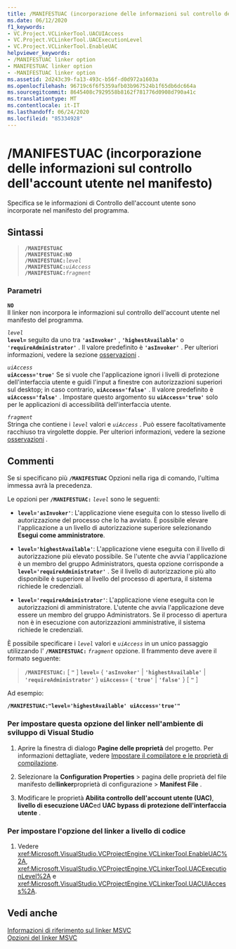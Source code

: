 ```yaml
---
title: /MANIFESTUAC (incorporazione delle informazioni sul controllo dell'account utente nel manifesto)
ms.date: 06/12/2020
f1_keywords:
- VC.Project.VCLinkerTool.UACUIAccess
- VC.Project.VCLinkerTool.UACExecutionLevel
- VC.Project.VCLinkerTool.EnableUAC
helpviewer_keywords:
- /MANIFESTUAC linker option
- MANIFESTUAC linker option
- -MANIFESTUAC linker option
ms.assetid: 2d243c39-fa13-493c-b56f-d0d972a1603a
ms.openlocfilehash: 96719c6f6f5359afb03b967524b1f65db6dc664a
ms.sourcegitcommit: 8645408c7929558b8162f781776d0908d790a41c
ms.translationtype: MT
ms.contentlocale: it-IT
ms.lasthandoff: 06/24/2020
ms.locfileid: "85334928"
---
```

# <a name="manifestuac-embeds-uac-information-in-manifest"></a>/MANIFESTUAC (incorporazione delle informazioni sul controllo dell'account utente nel manifesto)

Specifica se le informazioni di Controllo dell'account utente sono incorporate nel manifesto del programma.

## <a name="syntax"></a>Sintassi

> **`/MANIFESTUAC`**\
> **`/MANIFESTUAC:NO`**\
> **`/MANIFESTUAC:`**_`level`_\
> **`/MANIFESTUAC:`**_`uiAccess`_\
> **`/MANIFESTUAC:`**_`fragment`_

### <a name="parameters"></a>Parametri

**`NO`**<br/>
Il linker non incorpora le informazioni sul controllo dell'account utente nel manifesto del programma.

*`level`*<br/>
**`level=`** seguito da uno tra **`'asInvoker'`** , **`'highestAvailable'`** o **`'requireAdministrator'`** . Il valore predefinito è **`'asInvoker'`** . Per ulteriori informazioni, vedere la sezione [osservazioni](#remarks) .

*`uiAccess`*<br/>
**`uiAccess='true'`** Se si vuole che l'applicazione ignori i livelli di protezione dell'interfaccia utente e guidi l'input a finestre con autorizzazioni superiori sul desktop; in caso contrario, **`uiAccess='false'`** . Il valore predefinito è **`uiAccess='false'`** . Impostare questo argomento su **`uiAccess='true'`** solo per le applicazioni di accessibilità dell'interfaccia utente.

*`fragment`*<br/>
Stringa che contiene i *`level`* valori e *`uiAccess`* . Può essere facoltativamente racchiuso tra virgolette doppie. Per ulteriori informazioni, vedere la sezione [osservazioni](#remarks) .

## <a name="remarks"></a>Commenti

Se si specificano più **`/MANIFESTUAC`** Opzioni nella riga di comando, l'ultima immessa avrà la precedenza.

Le opzioni per **`/MANIFESTUAC:`** _`level`_ sono le seguenti:

- **`level='asInvoker'`**: L'applicazione viene eseguita con lo stesso livello di autorizzazione del processo che lo ha avviato. È possibile elevare l'applicazione a un livello di autorizzazione superiore selezionando **Esegui come amministratore**.

- **`level='highestAvailable'`**: L'applicazione viene eseguita con il livello di autorizzazione più elevato possibile. Se l'utente che avvia l'applicazione è un membro del gruppo Administrators, questa opzione corrisponde a **`level='requireAdministrator'`** . Se il livello di autorizzazione più alto disponibile è superiore al livello del processo di apertura, il sistema richiede le credenziali.

- **`level='requireAdministrator'`**: L'applicazione viene eseguita con le autorizzazioni di amministratore. L'utente che avvia l'applicazione deve essere un membro del gruppo Administrators. Se il processo di apertura non è in esecuzione con autorizzazioni amministrative, il sistema richiede le credenziali.

È possibile specificare i *`level`* valori e *`uiAccess`* in un unico passaggio utilizzando l' **`/MANIFESTUAC:`** _`fragment`_ opzione. Il frammento deve avere il formato seguente:

> **`/MANIFESTUAC:`** \[ **`"`** ] **`level=`** { **`'asInvoker'`** | **`'highestAvailable'`** | **`'requireAdministrator'`** } **`uiAccess=`** { **`'true'`** | **`'false'`** } \[ **`"`** ]

Ad esempio:

**`/MANIFESTUAC:"level='highestAvailable' uiAccess='true'"`**

### <a name="to-set-this-linker-option-in-the-visual-studio-development-environment"></a>Per impostare questa opzione del linker nell'ambiente di sviluppo di Visual Studio

1. Aprire la finestra di dialogo **Pagine delle proprietà** del progetto. Per informazioni dettagliate, vedere [Impostare il compilatore e le proprietà di compilazione](../working-with-project-properties.md).

1. Selezionare la **Configuration Properties**  >  pagina delle proprietà del file manifesto del**linker**proprietà di configurazione  >  **Manifest File** .

1. Modificare le proprietà **Abilita controllo dell'account utente (UAC)**, **livello di esecuzione UAC**ed **UAC bypass di protezione dell'interfaccia utente** .

### <a name="to-set-this-linker-option-programmatically"></a>Per impostare l'opzione del linker a livello di codice

1. Vedere <xref:Microsoft.VisualStudio.VCProjectEngine.VCLinkerTool.EnableUAC%2A>, <xref:Microsoft.VisualStudio.VCProjectEngine.VCLinkerTool.UACExecutionLevel%2A> e <xref:Microsoft.VisualStudio.VCProjectEngine.VCLinkerTool.UACUIAccess%2A>.

## <a name="see-also"></a>Vedi anche

[Informazioni di riferimento sul linker MSVC](linking.md)<br/>
[Opzioni del linker MSVC](linker-options.md)
